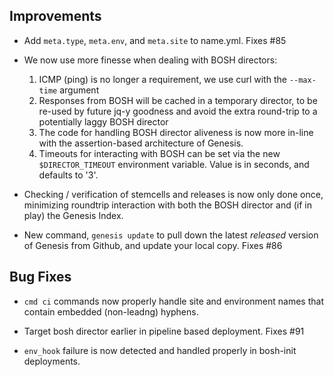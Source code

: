 ## Improvements

- Add `meta.type`, `meta.env`, and `meta.site` to name.yml.
  Fixes #85

- We now use more finesse when dealing with BOSH directors:

   1. ICMP (ping) is no longer a requirement, we use curl with the
      `--max-time` argument
   2. Responses from BOSH will be cached in a temporary director,
      to be re-used by future jq-y goodness and avoid the extra
      round-trip to a potentially laggy BOSH director
   3. The code for handling BOSH director aliveness is now more
      in-line with the assertion-based architecture of Genesis.
   4. Timeouts for interacting with BOSH can be set via the new
      `$DIRECTOR_TIMEOUT` environment variable.  Value is in
      seconds, and defaults to '3'.

- Checking / verification of stemcells and releases is now only
  done once, minimizing roundtrip interaction with both the BOSH
  director and (if in play) the Genesis Index.

- New command, `genesis update` to pull down the latest _released_
  version of Genesis from Github, and update your local copy.
  Fixes #86


## Bug Fixes

- `cmd ci` commands now properly handle site and environment names
  that contain embedded (non-leadng) hyphens.

- Target bosh director earlier in pipeline based deployment.
  Fixes #91

- `env_hook` failure is now detected and handled properly in
  bosh-init deployments.
